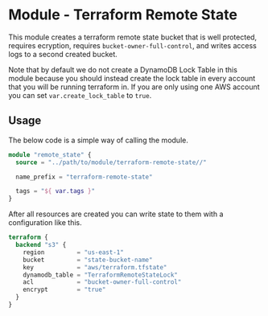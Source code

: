 # Module - Terraform Remote State

This module creates a terraform remote state bucket that is well protected,
requires ecryption, requires `bucket-owner-full-control`, and writes access
logs to a second created bucket.

Note that by default we do not create a DynamoDB Lock Table in this module
because you should instead create the lock table in every account that you
will be running terraform in. If you are only using one AWS account you can
set `var.create_lock_table` to `true`.

## Usage

The below code is a simple way of calling the module.

```terraform
module "remote_state" {
  source = "../path/to/module/terraform-remote-state//"

  name_prefix = "terraform-remote-state"

  tags = "${ var.tags }"
}
```

After all resources are created you can write state to them with a configuration
like this.

```terraform
terraform {
  backend "s3" {
    region         = "us-east-1"
    bucket         = "state-bucket-name"
    key            = "aws/terraform.tfstate"
    dynamodb_table = "TerraformRemoteStateLock"
    acl            = "bucket-owner-full-control"
    encrypt        = "true"
  }
}
```
